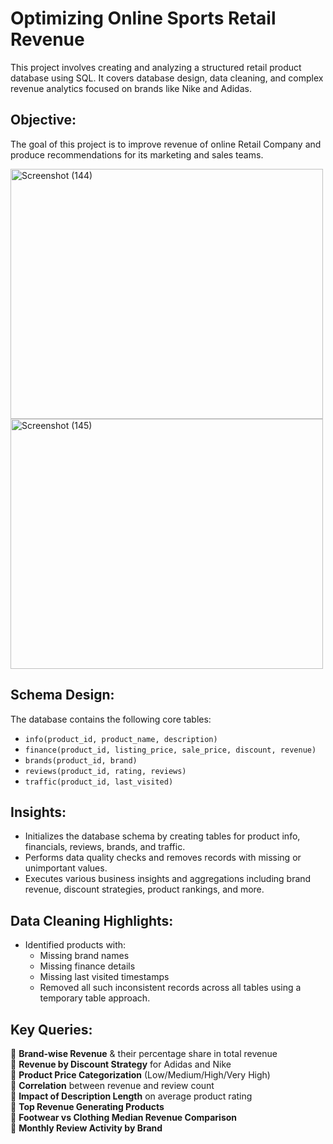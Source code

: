 # Optimizing Online Sports Retail Revenue 

This project involves creating and analyzing a structured retail product database using SQL. It covers database design, data cleaning, and complex revenue analytics focused on brands like Nike and Adidas.

## Objective:
The goal of this project is to improve revenue of online Retail Company and produce recommendations for its marketing and sales teams.

<img width="500" height="400" alt="Screenshot (144)" src="https://github.com/user-attachments/assets/efce5bd1-fd76-4f2c-b82a-097f0ba1732b" />
<img width="500" height="400" alt="Screenshot (145)" src="https://github.com/user-attachments/assets/be55ec53-eccf-471b-a4e7-8a234b3bac9d" />

## Schema Design:
The database contains the following core tables:
- `info(product_id, product_name, description)`
- `finance(product_id, listing_price, sale_price, discount, revenue)`
- `brands(product_id, brand)`
- `reviews(product_id, rating, reviews)`
- `traffic(product_id, last_visited)`
## Insights:
- Initializes the database schema by creating tables for product info, financials, reviews, brands, and traffic.
-  Performs data quality checks and removes records with missing or unimportant values.
- Executes various business insights and aggregations including brand revenue, discount strategies, product rankings, and more.



##  Data Cleaning Highlights:

- Identified products with:
  - Missing brand names
  - Missing finance details
  - Missing last visited timestamps
  - Removed all such inconsistent records across all tables using a temporary table approach.
  
## Key Queries:
🔹 **Brand-wise Revenue** & their percentage share in total revenue  
🔹 **Revenue by Discount Strategy** for Adidas and Nike  
🔹 **Product Price Categorization** (Low/Medium/High/Very High)  
🔹 **Correlation** between revenue and review count  
🔹 **Impact of Description Length** on average product rating  
🔹 **Top Revenue Generating Products**  
🔹 **Footwear vs Clothing Median Revenue Comparison**  
🔹 **Monthly Review Activity by Brand**
